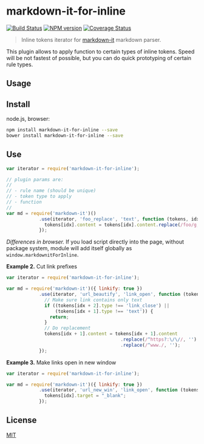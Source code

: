 # markdown-it-for-inline

[![Build Status](https://img.shields.io/travis/markdown-it/markdown-it-for-inline/master.svg?style=flat)](https://travis-ci.org/markdown-it/markdown-it-for-inline)
[![NPM version](https://img.shields.io/npm/v/markdown-it-for-inline.svg?style=flat)](https://www.npmjs.org/package/markdown-it-for-inline)
[![Coverage Status](https://img.shields.io/coveralls/markdown-it/markdown-it-for-inline/master.svg?style=flat)](https://coveralls.io/r/markdown-it/markdown-it-for-inline)

> Inline tokens iterator for [markdown-it](https://github.com/markdown-it/markdown-it) markdown parser.

This plugin allows to apply function to certain types of inline tokens. Speed
will be not fastest of possible, but you can do quick prototyping of certain
rule types.


## Usage

## Install

node.js, browser:

```bash
npm install markdown-it-for-inline --save
bower install markdown-it-for-inline --save
```

## Use

```js
var iterator = require('markdown-it-for-inline');

// plugin params are:
//
// - rule name (should be unique)
// - token type to apply
// - function
//
var md = require('markdown-it')()
            .use(iterator, 'foo_replace', 'text', function (tokens, idx) {
              tokens[idx].content = tokens[idx].content.replace(/foo/g, 'bar');
            });
```

_Differences in browser._ If you load script directly into the page, without
package system, module will add itself globally as `window.markdownitForInline`.


__Example 2.__ Cut link prefixes

```js
var iterator = require('markdown-it-for-inline');

var md = require('markdown-it')({ linkify: true })
            .use(iterator, 'url_beautify', 'link_open', function (tokens, idx) {
              // Make sure link contains only text
              if ((tokens[idx + 2].type !== 'link_close') ||
                  (tokens[idx + 1].type !== 'text')) {
                return;
              }
              // Do replacement
              tokens[idx + 1].content = tokens[idx + 1].content
                                          .replace(/^https?:\/\//, '')
                                          .replace(/^www./, '');
            });
```

__Example 3.__ Make links open in new window

```js
var iterator = require('markdown-it-for-inline');

var md = require('markdown-it')({ linkify: true })
            .use(iterator, 'url_new_win', 'link_open', function (tokens, idx) {
              tokens[idx].target = "_blank";
            });
```


## License

[MIT](https://github.com/markdown-it/markdown-it-for-inline/blob/master/LICENSE)
